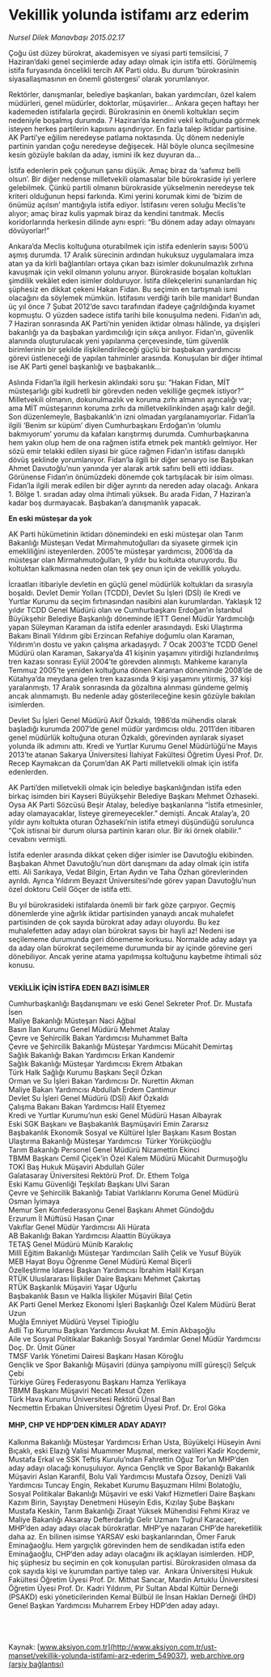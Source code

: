 # Vekillik yolunda istifamı arz ederim

*Nursel Dilek Manavbaşı 2015.02.17*

<div class="pNewsDetailMainContent" itemprop="articleBody">
 <p>
  Çoğu üst düzey bürokrat, akademisyen ve siyasi parti temsilcisi, 7 Haziran’daki genel seçimlerde aday adayı olmak için istifa etti. Görülmemiş istifa furyasında öncelikli tercih AK Parti oldu. Bu durum ‘bürokrasinin siyasallaşmasının en önemli göstergesi’ olarak yorumlanıyor.
 </p>
 <p>
  Rektörler, danışmanlar, belediye başkanları, bakan yardımcıları, özel kalem müdürleri, genel müdürler, doktorlar, müşavirler… Ankara geçen haftayı her kademeden istifalarla geçirdi. Bürokrasinin en önemli koltukları seçim nedeniyle boşalmış durumda. 7 Haziran’da kendini vekil koltuğunda görmek isteyen herkes partilerin kapısını aşındırıyor. En fazla talep iktidar partisine. AK Parti’ye eğilim neredeyse patlama noktasında. Üç dönem nedeniyle partinin yarıdan çoğu neredeyse değişecek. Hâl böyle olunca seçilmesine kesin gözüyle bakılan da aday, ismini ilk kez duyuran da…
 </p>
 <p>
  İstifa edenlerin pek çoğunun şansı düşük. Amaç biraz da ‘safımız belli olsun’. Bir diğer nedense milletvekili olamasalar bile bürokraside iyi yerlere gelebilmek. Çünkü partili olmanın bürokraside yükselmenin neredeyse tek kriteri olduğunun hepsi farkında. Kimi yerini korumak kimi de ‘bizim de önümüz açılsın’ mantığıyla istifa ediyor. İstifasını veren soluğu Meclis’te alıyor; amaç biraz kulis yapmak biraz da kendini tanıtmak. Meclis koridorlarında herkesin dilinde aynı espri: “Bu dönem aday adayı olmayanı dövüyorlar!”
 </p>
 <p>
  Ankara’da Meclis koltuğuna oturabilmek için istifa edenlerin sayısı 500’ü aşmış durumda. 17 Aralık sürecinin ardından hukuksuz uygulamalara imza atan ya da kirli bağlantıları ortaya çıkan bazı isimler dokunulmazlık zırhına kavuşmak için vekil olmanın yolunu arıyor. Bürokraside boşalan koltukları şimdilik vekâlet eden isimler dolduruyor. İstifa dilekçelerini sunanlardan hiç şüphesiz en dikkat çekeni Hakan Fidan. Bu seçimin en tartışmalı ismi olacağını da söylemek mümkün. İstifasını verdiği tarih bile manidar! Bundan üç yıl önce 7 Şubat 2012’de savcı tarafından ifadeye çağrıldığında kıyamet kopmuştu. O yüzden sadece istifa tarihi bile konuşulma nedeni. Fidan’ın adı, 7 Haziran sonrasında AK Parti’nin yeniden iktidar olması hâlinde, ya dışişleri bakanlığı ya da başbakan yardımcılığı için sıkça anılıyor. Fidan’ın, güvenlik alanında oluşturulacak yeni yapılanma çerçevesinde, tüm güvenlik birimlerinin bir şekilde ilişkilendirileceği güçlü bir başbakan yardımcısı görevi üstleneceği de yapılan tahminler arasında. Konuşulan bir diğer ihtimal ise AK Parti genel başkanlığı ve başbakanlık...
 </p>
 <p>
  Aslında Fidan’la ilgili herkesin aklındaki soru şu: “Hakan Fidan, MİT müsteşarlığı gibi kudretli bir görevden neden vekilliğe geçmek istiyor?” Milletvekili olmanın, dokunulmazlık ve koruma zırhı almanın ayrıcalığı var; ama MİT müsteşarının koruma zırhı da milletvekilinkinden aşağı kalır değil. Son düzenlemeyle, Başbakanlık’ın izni olmadan yargılanamıyorlar. Fidan’la ilgili ‘Benim sır küpüm’ diyen Cumhurbaşkanı Erdoğan’ın ‘olumlu bakmıyorum’ yorumu da kafaları karıştırmış durumda. Cumhurbaşkanına hem yakın olup hem de ona rağmen istifa etmek pek mantıklı gelmiyor. Her sözü emir telakki edilen siyasi bir güce rağmen Fidan’ın istifası danışıklı dövüş şeklinde yorumlanıyor. Fidan’la ilgili bir diğer senaryo ise Başbakan Ahmet Davutoğlu’nun yanında yer alarak artık safını belli etti iddiası. Görünense Fidan’ın önümüzdeki dönemde çok tartışılacak bir isim olması. Fidan’la ilgili merak edilen bir diğer ayrıntı da nereden aday olacağı. Ankara 1. Bölge 1. sıradan aday olma ihtimali yüksek. Bu arada Fidan, 7 Haziran’a kadar boş durmayacak. Başbakan’a danışmanlık yapacak.
 </p>
 <p>
  <strong>
   En eski müsteşar da yok
  </strong>
 </p>
 <p>
  AK Parti hükümetinin iktidarı dönemindeki en eski müsteşar olan Tarım Bakanlığı Müsteşarı Vedat Mirmahmutoğulları da siyasete girmek için emekliliğini isteyenlerden. 2005’te müsteşar yardımcısı, 2006’da da müsteşar olan Mirmahmutoğulları, 9 yıldır bu koltukta oturuyordu. Bu koltuktan kalkmasına neden olan tek şey onun için de vekillik yoluydu.
 </p>
 <p>
  İcraatları itibariyle devletin en güçlü genel müdürlük koltukları da sırasıyla boşaldı. Devlet Demir Yolları (TCDD), Devlet Su İşleri (DSİ) ile Kredi ve Yurtlar Kurumu da seçim fırtınasından nasibini alan kurumlardan. Yaklaşık 12 yıldır TCDD Genel Müdürü olan ve Cumhurbaşkanı Erdoğan’ın İstanbul Büyükşehir Belediye Başkanlığı döneminde İETT Genel Müdür Yardımcılığı yapan Süleyman Karaman da istifa edenler arasındaydı. Eski Ulaştırma Bakanı Binali Yıldırım gibi Erzincan Refahiye doğumlu olan Karaman, Yıldırım’ın dostu ve yakın çalışma arkadaşıydı. 7 Ocak 2003’te TCDD Genel Müdürü olan Karaman, Sakarya’da 41 kişinin yaşamını yitirdiği hızlandırılmış tren kazası sonrası Eylül 2004’te görevden alınmıştı. Mahkeme kararıyla Temmuz 2005’te yeniden koltuğuna dönen Karaman döneminde 2008’de de Kütahya’da meydana gelen tren kazasında 9 kişi yaşamını yitirmiş, 37 kişi yaralanmıştı. 17 Aralık sonrasında da gözaltına alınması gündeme gelmiş ancak alınmamıştı. Bu nedenle aday gösterileceğine kesin gözüyle bakılan isimlerden.
 </p>
 <p>
  Devlet Su İşleri Genel Müdürü Akif Özkaldı, 1986’da mühendis olarak başladığı kurumda 2007’de genel müdür yardımcısı oldu. 2011’den itibaren genel müdürlük koltuğuna oturan Özkaldı, görevinden ayrılarak siyaset yolunda ilk adımını attı. Kredi ve Yurtlar Kurumu Genel Müdürlüğü’ne Mayıs 2013’te atanan Sakarya Üniversitesi İlahiyat Fakültesi Öğretim Üyesi Prof. Dr. Recep Kaymakcan da Çorum’dan AK Parti milletvekili olmak için istifa edenlerden.
 </p>
 <p>
  AK Parti’den milletvekili olmak için belediye başkanlığından istifa eden birkaç isimden biri Kayseri Büyükşehir Belediye Başkanı Mehmet Özhaseki. Oysa AK Parti Sözcüsü Beşir Atalay, belediye başkanlarına “İstifa etmesinler, aday olamayacaklar, listeye giremeyecekler.” demişti. Ancak Atalay’a, 20 yıldır aynı koltukta oturan Özhaseki’nin istifa etmeyi düşündüğü sorulunca “Çok istisnai bir durum olursa partinin kararı olur. Bir iki örnek olabilir.” cevabını vermişti.
 </p>
 <p>
  İstifa edenler arasında dikkat çeken diğer isimler ise Davutoğlu ekibinden. Başbakan Ahmet Davutoğlu’nun dört danışmanı da aday olmak için istifa etti. Ali Sarıkaya, Vedat Bilgin, Ertan Aydın ve Taha Özhan görevlerinden ayrıldı. Ayrıca Yıldırım Beyazıt Üniversitesi’nde görev yapan Davutoğlu’nun özel doktoru Celil Göçer de istifa etti.
 </p>
 <p>
  Bu yıl bürokrasideki istifalarda önemli bir fark göze çarpıyor. Geçmiş dönemlerde yine ağırlık iktidar partisinden yanaydı ancak muhalefet partisinden de çok sayıda bürokrat aday adayı oluyordu. Bu kez muhalefetten aday adayı olan bürokrat sayısı bir hayli az! Nedeni ise seçilememe durumunda geri dönememe korkusu. Normalde aday adayı ya da aday olan bürokrat seçilememe durumunda bir ay içinde görevine geri dönebiliyor. Ancak yerine atama yapılmışsa koltuğunu kaybetme ihtimali söz konusu.
 </p>
 <p>
  <img alt="" src="http://web.archive.org/web/20150704230552im_/http://medya.aksiyon.com.tr//aksiyon/2015/02/17/564692.jpg "/>
 </p>
 <p>
  <strong>
   VEKİLLİK İÇİN İSTİFA EDEN BAZI İSİMLER
  </strong>
 </p>
 <p>
  Cumhurbaşkanlığı Başdanışmanı ve eski Genel Sekreter Prof. Dr. Mustafa İsen
  <br>
   Maliye Bakanlığı Müsteşarı Naci Ağbal
   <br>
    Basın İlan Kurumu Genel Müdürü Mehmet Atalay
    <br>
     Çevre ve Şehircilik Bakan Yardımcısı Muhammet Balta
     <br>
      Çevre ve Şehircilik Bakanlığı Müsteşar Yardımcısı Mücahit Demirtaş
      <br/>
      Sağlık Bakanlığı Bakan Yardımcısı Erkan Kandemir
      <br/>
      Sağlık Bakanlığı Müsteşar Yardımcısı Ekrem Atbakan
      <br/>
      Türk Halk Sağlığı Kurumu Başkanı Seçil Özkan
      <br/>
      Orman ve Su İşleri Bakan Yardımcısı Dr. Nurettin Akman
      <br/>
      Maliye Bakan Yardımcısı Abdullah Erdem Cantimur
      <br/>
      Devlet Su İşleri Genel Müdürü (DSİ) Akif Özkaldı
      <br/>
      Çalışma Bakanı Bakan Yardımcısı Halil Etyemez
      <br/>
      Kredi ve Yurtlar Kurumu’nun eski Genel Müdürü Hasan Albayrak
      <br/>
      Eski SGK Başkanı ve Başbakanlık Başmüşaviri Emin Zararsız
      <br/>
      Başbakanlık Ekonomik Sosyal ve Kültürel İşler Başkanı Kasım Bostan
      <br/>
      Ulaştırma Bakanlığı Müsteşar Yardımcısı  Türker Yörükçüoğlu
      <br/>
      Tarım Bakanlığı Personel Genel Müdürü Nizamettin Ekinci
      <br/>
      TBMM Başkanı Cemil Çiçek’in Özel Kalem Müdürü Mücahit Durmuşoğlu
      <br/>
      TOKİ Baş Hukuk Müşaviri Abdullah Güler
      <br/>
      Galatasaray Üniversitesi Rektörü Prof. Dr. Ethem Tolga
      <br/>
      Eski Kamu Güvenliği Teşkilatı Başkanı Ulvi Saran
      <br/>
      Çevre ve Şehircilik Bakanlığı Tabiat Varlıklarını Koruma Genel Müdürü Osman İyimaya
      <br/>
      Memur Sen Konfederasyonu Genel Başkanı Ahmet Gündoğdu
      <br/>
      Erzurum İl Müftüsü Hasan Çınar
      <br/>
      Vakıflar Genel Müdür Yardımcısı Ali Hürata
      <br/>
      AB Bakanlığı Bakan Yardımcısı Alaattin Büyükaya
      <br/>
      TETAŞ Genel Müdürü Münib Karakılıç
      <br/>
      Millî Eğitim Bakanlığı Müsteşar Yardımcıları Salih Çelik ve Yusuf Büyük
      <br/>
      MEB Hayat Boyu Öğrenme Genel Müdürü Kemal Biçerli
      <br/>
      Özelleştirme İdaresi Başkan Yardımcısı İbrahim Halil Kırşan
      <br/>
      RTÜK Uluslararası İlişkiler Daire Başkanı Mehmet Çakırtaş
      <br/>
      RTÜK Başkanlık Müşaviri Yaşar Uğurlu
      <br/>
      Başbakanlık Basın ve Halkla İlişkiler Müşaviri Bilal Çetin
      <br/>
      AK Parti Genel Merkez Ekonomi İşleri Başkanlığı Özel Kalem Müdürü Berat Uzun
      <br/>
      Muğla Emniyet Müdürü Veysel Tipioğlu
      <br/>
      Adli Tıp Kurumu Başkan Yardımcısı Avukat M. Emin Akbaşoğlu
      <br/>
      Aile ve Sosyal Politikalar Bakanlığı Sosyal Yardımlar Genel Müdür Yardımcısı Doç. Dr. Ümit Güner
      <br/>
      TMSF Varlık Yönetimi Dairesi Başkanı Hasan Köroğlu
      <br/>
      Gençlik ve Spor Bakanlığı Müşaviri (dünya şampiyonu millî güreşçi) Selçuk Çebi
      <br/>
      Türkiye Güreş Federasyonu Başkanı Hamza Yerlikaya
      <br/>
      TBMM Başkanı Müşaviri Necati Mesut Özen
      <br/>
      Türk Hava Kurumu Üniversitesi Rektörü Ünsal Ban
      <br/>
      Necmettin Erbakan Üniversitesi Öğretim Üyesi Prof. Dr. Erol Göka
      <br/>
      <br/>
      <strong>
       MHP, CHP VE HDP’DEN KİMLER ADAY ADAYI?
      </strong>
      <br/>
      <br/>
      Kalkınma Bakanlığı Müsteşar Yardımcısı Erhan Usta, Büyükelçi Hüseyin Avni Bıçaklı, eski Elazığ Valisi Muammer Muşmal, merkez valileri Kadir Koçdemir, Mustafa Erkal ve SSK Teftiş Kurulu’ndan Fahrettin Oğuz Tor’un MHP’den aday adayı olacağı konuşuluyor. Ayrıca Gençlik ve Spor Bakanlığı Bakanlık Müşaviri Aslan Karanfil, Bolu Vali Yardımcısı Mustafa Özsoy, Denizli Vali Yardımcısı Tuncay Engin, Rekabet Kurumu Başuzmanı Hilmi Bolatoğlu, Sosyal Politikalar Bakanlığı Müşaviri ve eski Vakıf Hizmetleri Daire Başkanı Kazım Birin, Sayıştay Denetmeni Hüseyin Edis, Kızılay Şube Başkanı Mustafa Keskin, Tarım Bakanlığı Ziraat Yüksek Mühendisi Fehmi Kiraz ve Maliye Bakanlığı Aksaray Defterdarlığı Gelir Uzmanı Tuğrul Karacaer, MHP’den aday adayı olacak bürokratlar. MHP’ye nazaran CHP’de hareketlilik daha az. En bilinen isimse YARSAV eski başkanlarından, Ömer Faruk Eminağaoğlu. Hem yargıçlık görevinden hem de sendikadan istifa eden Eminağaoğlu, CHP’den aday adayı olacağını ilk açıklayan isimlerden. HDP, hiç şüphesiz bu seçimin en çok konuşulan partisi. Bürokrasiden olmasa da çok sayıda kişi ve kurumdan partiye talep var.  Ankara Üniversitesi Hukuk Fakültesi Öğretim Üyesi Prof. Dr. Mithat Sancar, Mardin Artuklu Üniversitesi Öğretim Üyesi Prof. Dr. Kadri Yıldırım, Pir Sultan Abdal Kültür Derneği (PSAKD) eski yöneticilerinden Kemal Bülbül ile İnsan Hakları Derneği (İHD) Genel Başkan Yardımcısı Muharrem Erbey HDP’den aday adayı.
     </br>
    </br>
   </br>
  </br>
 </p>
 <p>
 </p>
</div>


Kaynak: [www.aksiyon.com.tr](http://www.aksiyon.com.tr/ust-manset/vekillik-yolunda-istifami-arz-ederim_549037), [web.archive.org (arşiv bağlantısı)](http://web.archive.org/web/20150704230552/http://www.aksiyon.com.tr/ust-manset/vekillik-yolunda-istifami-arz-ederim_549037)
